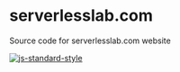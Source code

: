 # serverlesslab.com

Source code for serverlesslab.com website

[![js-standard-style](https://img.shields.io/badge/code%20style-standard-brightgreen.svg)](https://github.com/standard/standard)
